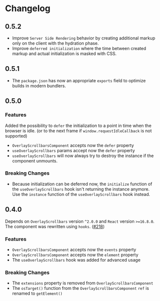# Changelog

## 0.5.2

- Improve `Server Side Rendering` behavior by creating additional markup only on the client with the hydration phase.
- Improve `deferred initialization` where the time between created markup and actual initialization is masked with CSS.

## 0.5.1

- The `package.json` has now an appropriate `exports` field to optimize builds in modern bundlers.

## 0.5.0

### Features

Added the possibility to `defer` the initialization to a point in time when the browser is idle. (or to the next frame if `window.requestIdleCallback` is not supported) 
- `OverlayScrollbarsComponent` accepts now the `defer` property
- `useOverlayScrollbars` params accept now the `defer` property
- `useOverlayScrollbars` will now always try to destroy the instance if the component unmounts.

### Breaking Changes

- Because initialization can be deferred now, the `initialize` function of the `useOverlayScrollbars` hook isn't returning the instance anymore. Use the `instance` function of the `useOverlayScrollbars` hook instead.

## 0.4.0

Depends on `OverlayScrollbars` version `^2.0.0` and `React` version `>=16.8.0`.  
The component was rewritten using `hooks`. ([#218](https://github.com/KingSora/OverlayScrollbars/pull/218))

### Features

- `OverlayScrollbarsComponent` accepts now the `events` property
- `OverlayScrollbarsComponent` accepts now the `element` property
- The `useOverlayScrollbars` hook was added for advanced usage 

### Breaking Changes

- The `extensions` property is removed from `OverlayScrollbarsComponent`
- The `osTarget()` function from the `OverlayScrollbarsComponent` `ref` is renamed to `getElement()`